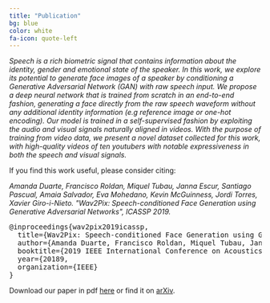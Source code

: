 ```yaml
---
title: "Publication"
bg: blue
color: white
fa-icon: quote-left
---
```


*Speech is a rich biometric signal that contains information about the identity, gender and emotional state of the speaker. In this work, we explore its potential to generate face images of a speaker by conditioning a Generative Adversarial Network (GAN) with raw speech input. We propose a deep neural network that is trained from scratch in an end-to-end fashion, generating a face directly from the raw speech waveform without any additional identity information (e.g reference image or one-hot encoding). Our model is trained in a self-supervised fashion by exploiting the audio and visual signals naturally aligned in videos. With the purpose of training from video data, we present a novel dataset collected for this work, with high-quality videos of ten youtubers with notable expressiveness in both the speech and visual signals.*


If you find this work useful, please consider citing:

<i>
Amanda Duarte, Francisco Roldan, Miquel Tubau, Janna Escur, Santiago Pascual, Amaia Salvador, Eva Mohedano, Kevin McGuinness, Jordi Torres, Xavier Giro-i-Nieto. "Wav2Pix: Speech-conditioned Face Generation using Generative Adversarial Networks", ICASSP 2019.
</i>

<pre>
@inproceedings{wav2pix2019icassp,
  title={Wav2Pix: Speech-conditioned Face Generation using Generative Adversarial Networks},
  author={Amanda Duarte, Francisco Roldan, Miquel Tubau, Janna Escur, Santiago Pascual, Amaia Salvador, Eva Mohedano, Kevin McGuinness, Jordi Torres and Xavier Giro-i-Nieto},
  booktitle={2019 IEEE International Conference on Acoustics, Speech and Signal Processing (ICASSP)},
  year={20189,
  organization={IEEE}
}
</pre>

Download our paper in pdf [here](https://github.com/imatge-upc/wav2pix/raw/master/wav2pix-2019-icassp.pdf) or find it on [arXiv](https://arxiv.org/abs/1903.10195).



